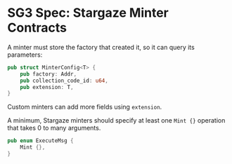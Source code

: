 # SG3 Spec: Stargaze Minter Contracts

A minter must store the factory that created it, so it can query its parameters:

```rs
pub struct MinterConfig<T> {
    pub factory: Addr,
    pub collection_code_id: u64,
    pub extension: T,
}
```

Custom minters can add more fields using `extension`.

A minimum, Stargaze minters should specify at least one `Mint {}` operation that takes 0 to many arguments.

```rs
pub enum ExecuteMsg {
    Mint {},
}
```
